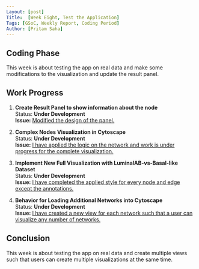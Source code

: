 ```yaml
---
Layout: [post]
Title:  [Week Eight, Test the Application]
Tags: [GSoC, Weekly Report, Coding Period]
Author: [Pritam Saha]
---
```

## Coding Phase
This week is about testing the app on real data and make some modifications to the visualization and update the result panel. 

## Work Progress
   
1. **Create Result Panel to show information about the node**  
    Status: **Under Development**  
    **Issue:** [Modified the design of the panel.](https://github.com/cannin/causalpath_cytoscape_app/issues/23)
    
2. **Complex Nodes Visualization in Cytoscape**  
    Status: **Under Development**  
    **Issue:** [I have applied the logic on the network and work is under progress for the complete visualization.](https://github.com/cannin/causalpath_cytoscape_app/issues/17)
    
3. **Implement New Full Visualization with LuminalAB-vs-Basal-like Dataset**  
    Status: **Under Development**  
    **Issue:** [I have completed the applied style for every node and edge except the annotations.](https://github.com/cannin/causalpath_cytoscape_app/issues/25)
    
4. **Behavior for Loading Additional Networks into Cytoscape**  
    Status: **Under Development**  
    **Issue:** [I have created a new view for each network such that a user can visualize any number of networks.](https://github.com/cannin/causalpath_cytoscape_app/issues/25)
    

    

## Conclusion  

This week is about testing the app on real data and create multiple views such that users can create multiple visualizations at the same time.  
